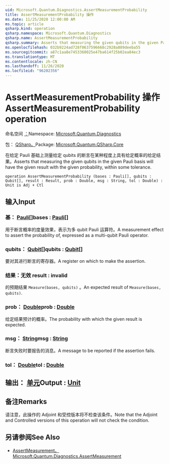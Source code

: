 ```yaml
---
uid: Microsoft.Quantum.Diagnostics.AssertMeasurementProbability
title: AssertMeasurementProbability 操作
ms.date: 11/25/2020 12:00:00 AM
ms.topic: article
qsharp.kind: operation
qsharp.namespace: Microsoft.Quantum.Diagnostics
qsharp.name: AssertMeasurementProbability
qsharp.summary: Asserts that measuring the given qubits in the given Pauli basis will have the given result with the given probability, within some tolerance.
ms.openlocfilehash: 032b9224ad728f0637596668c2928a889deeba55
ms.sourcegitcommit: a87c1aa8e7453360025e47ba614f25b02ea84ec3
ms.translationtype: MT
ms.contentlocale: zh-CN
ms.lasthandoff: 11/26/2020
ms.locfileid: "96202356"
---
```

# <a name="assertmeasurementprobability-operation"></a><span data-ttu-id="6c21e-102">AssertMeasurementProbability 操作</span><span class="sxs-lookup"><span data-stu-id="6c21e-102">AssertMeasurementProbability operation</span></span>

<span data-ttu-id="6c21e-103">命名空间 [：](xref:Microsoft.Quantum.Diagnostics)</span><span class="sxs-lookup"><span data-stu-id="6c21e-103">Namespace: [Microsoft.Quantum.Diagnostics](xref:Microsoft.Quantum.Diagnostics)</span></span>

<span data-ttu-id="6c21e-104">包： [QSharp。](https://nuget.org/packages/Microsoft.Quantum.QSharp.Core)</span><span class="sxs-lookup"><span data-stu-id="6c21e-104">Package: [Microsoft.Quantum.QSharp.Core](https://nuget.org/packages/Microsoft.Quantum.QSharp.Core)</span></span>


<span data-ttu-id="6c21e-105">在给定 Pauli 基础上测量给定 qubits 的断言在某种程度上具有给定概率的给定结果。</span><span class="sxs-lookup"><span data-stu-id="6c21e-105">Asserts that measuring the given qubits in the given Pauli basis will have the given result with the given probability, within some tolerance.</span></span>

```qsharp
operation AssertMeasurementProbability (bases : Pauli[], qubits : Qubit[], result : Result, prob : Double, msg : String, tol : Double) : Unit is Adj + Ctl
```


## <a name="input"></a><span data-ttu-id="6c21e-106">输入</span><span class="sxs-lookup"><span data-stu-id="6c21e-106">Input</span></span>

### <a name="bases--pauli"></a><span data-ttu-id="6c21e-107">基： [Pauli](xref:microsoft.quantum.lang-ref.pauli)[]</span><span class="sxs-lookup"><span data-stu-id="6c21e-107">bases : [Pauli](xref:microsoft.quantum.lang-ref.pauli)[]</span></span>

<span data-ttu-id="6c21e-108">用于断言概率的度量效果，表示为多 qubit Pauli 运算符。</span><span class="sxs-lookup"><span data-stu-id="6c21e-108">A measurement effect to assert the probability of, expressed as a multi-qubit Pauli operator.</span></span>


### <a name="qubits--qubit"></a><span data-ttu-id="6c21e-109">qubits： [Qubit](xref:microsoft.quantum.lang-ref.qubit)[]</span><span class="sxs-lookup"><span data-stu-id="6c21e-109">qubits : [Qubit](xref:microsoft.quantum.lang-ref.qubit)[]</span></span>

<span data-ttu-id="6c21e-110">要对其进行断言的寄存器。</span><span class="sxs-lookup"><span data-stu-id="6c21e-110">A register on which to make the assertion.</span></span>


### <a name="result--__invalidresult__"></a><span data-ttu-id="6c21e-111">结果：__无效 <Result>__</span><span class="sxs-lookup"><span data-stu-id="6c21e-111">result : __invalid<Result>__</span></span>

<span data-ttu-id="6c21e-112">的预期结果 `Measure(bases, qubits)` 。</span><span class="sxs-lookup"><span data-stu-id="6c21e-112">An expected result of `Measure(bases, qubits)`.</span></span>


### <a name="prob--double"></a><span data-ttu-id="6c21e-113">prob： [Double](xref:microsoft.quantum.lang-ref.double)</span><span class="sxs-lookup"><span data-stu-id="6c21e-113">prob : [Double](xref:microsoft.quantum.lang-ref.double)</span></span>

<span data-ttu-id="6c21e-114">给定结果预计的概率。</span><span class="sxs-lookup"><span data-stu-id="6c21e-114">The probability with which the given result is expected.</span></span>


### <a name="msg--string"></a><span data-ttu-id="6c21e-115">msg： [String](xref:microsoft.quantum.lang-ref.string)</span><span class="sxs-lookup"><span data-stu-id="6c21e-115">msg : [String](xref:microsoft.quantum.lang-ref.string)</span></span>

<span data-ttu-id="6c21e-116">断言失败时要报告的消息。</span><span class="sxs-lookup"><span data-stu-id="6c21e-116">A message to be reported if the assertion fails.</span></span>


### <a name="tol--double"></a><span data-ttu-id="6c21e-117">tol： [Double](xref:microsoft.quantum.lang-ref.double)</span><span class="sxs-lookup"><span data-stu-id="6c21e-117">tol : [Double](xref:microsoft.quantum.lang-ref.double)</span></span>





## <a name="output--unit"></a><span data-ttu-id="6c21e-118">输出： [单元](xref:microsoft.quantum.lang-ref.unit)</span><span class="sxs-lookup"><span data-stu-id="6c21e-118">Output : [Unit](xref:microsoft.quantum.lang-ref.unit)</span></span>



## <a name="remarks"></a><span data-ttu-id="6c21e-119">备注</span><span class="sxs-lookup"><span data-stu-id="6c21e-119">Remarks</span></span>

<span data-ttu-id="6c21e-120">请注意，此操作的 Adjoint 和受控版本将不检查该条件。</span><span class="sxs-lookup"><span data-stu-id="6c21e-120">Note that the Adjoint and Controlled versions of this operation will not check the condition.</span></span>

## <a name="see-also"></a><span data-ttu-id="6c21e-121">另请参阅</span><span class="sxs-lookup"><span data-stu-id="6c21e-121">See Also</span></span>

- [<span data-ttu-id="6c21e-122">AssertMeasurement。</span><span class="sxs-lookup"><span data-stu-id="6c21e-122">Microsoft.Quantum.Diagnostics.AssertMeasurement</span></span>](xref:Microsoft.Quantum.Diagnostics.AssertMeasurement)